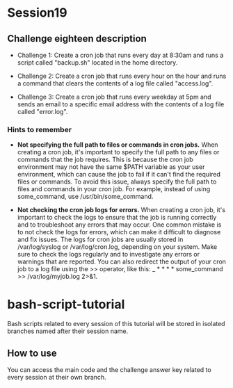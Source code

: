 # Session19

## Challenge eighteen description

- Challenge 1:
  Create a cron job that runs every day at 8:30am and runs a script called "backup.sh" located in the home directory.

- Challenge 2:
  Create a cron job that runs every hour on the hour and runs a command that clears the contents of a log file called "access.log".

- Challenge 3:
  Create a cron job that runs every weekday at 5pm and sends an email to a specific email address with the contents of a log file called "error.log".

### Hints to remember

- **Not specifying the full path to files or commands in cron jobs.** When creating a cron job, it's important to specify the full path to any files or commands that the job requires. This is because the cron job environment may not have the same $PATH variable as your user environment, which can cause the job to fail if it can't find the required files or commands.
  To avoid this issue, always specify the full path to files and commands in your cron job. For example, instead of using some_command, use /usr/bin/some_command.

- **Not checking the cron job logs for errors.**
  When creating a cron job, it's important to check the logs to ensure that the job is running correctly and to troubleshoot any errors that may occur. One common mistake is to not check the logs for errors, which can make it difficult to diagnose and fix issues. The logs for cron jobs are usually stored in /var/log/syslog or /var/log/cron.log, depending on your system.
  Make sure to check the logs regularly and to investigate any errors or warnings that are reported. You can also redirect the output of your cron job to a log file using the >> operator, like this: \_ \* \* \* \* some_command >> /var/log/myjob.log 2>&1.

# bash-script-tutorial

Bash scripts related to every session of this tutorial will be stored in isolated branches named after their session name.

## How to use

You can access the main code and the challenge answer key related to every session at their own branch.
